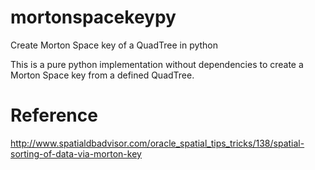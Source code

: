 mortonspacekeypy
================

Create Morton Space key of a QuadTree in python

This is a pure python implementation without dependencies to create
a Morton Space key from a defined QuadTree.


Reference
=========
http://www.spatialdbadvisor.com/oracle_spatial_tips_tricks/138/spatial-sorting-of-data-via-morton-key
